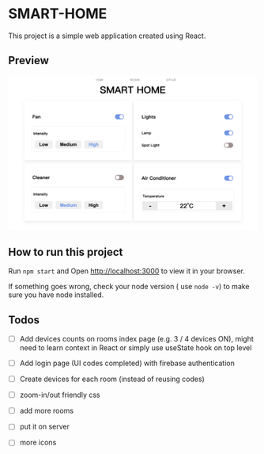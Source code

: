 # SMART-HOME

This project is a simple web application created using React.

## Preview

<img src="./.assets/README/image-20230111205805106.png" alt="image-20230111205805106" style="zoom:50%;" />

## How to run this project

Run `npm start` and Open [http://localhost:3000](http://localhost:3000) to view it in your browser.

If something goes wrong, check your node version ( use `node -v`) to make sure you have node installed.



## Todos

- [ ] Add devices counts on rooms index page (e.g. 3 / 4 devices ON), might need to learn context in React or simply use useState hook on top level

- [ ] Add login page (UI codes completed) with firebase authentication

- [ ] Create devices for each room (instead of reusing codes)

- [ ] zoom-in/out friendly css

- [ ] add more rooms

- [ ] put it on server

- [ ] more icons

  
